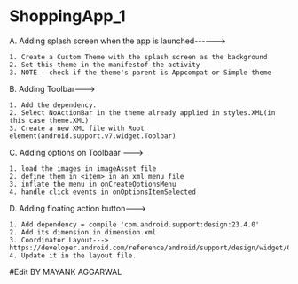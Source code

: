 # ShoppingApp_1


A. Adding splash screen when the app is launched------>

    1. Create a Custom Theme with the splash screen as the background
    2. Set this theme in the manifestof the activity
    3. NOTE - check if the theme's parent is Appcompat or Simple theme

B. Adding Toolbar--->  

    1. Add the dependency.
    2. Select NoActionBar in the theme already applied in styles.XML(in this case theme.XML)
    3. Create a new XML file with Root element(android.support.v7.widget.Toolbar)

C. Adding options on Toolbaar --->

    1. load the images in imageAsset file
    2. define them in <item> in an xml menu file
    3. inflate the menu in onCreateOptionsMenu
    4. handle click events in onOptionsItemSelected   

D. Adding floating action button--->

    1. Add dependency = compile 'com.android.support:design:23.4.0'
    2. Add its dimension in dimension.xml
    3. Coordinator Layout---> https://developer.android.com/reference/android/support/design/widget/CoordinatorLayout.html
    4. Update it in the layout file.


#Edit BY MAYANK AGGARWAL
